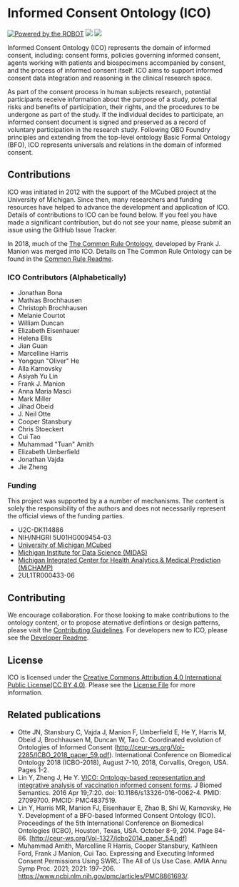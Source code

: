 # Informed Consent Ontology (ICO)

[![Powered by the ROBOT](https://img.shields.io/static/v1?label=Powered%20by&message=ROBOT&color=green&style=flat)](http://robot.obolibrary.org/)
<a href="http://dashboard.obofoundry.org/dashboard/ico/dashboard.html"><img src="https://img.shields.io/endpoint?url=https%3A%2F%2Fraw.githubusercontent.com%2FOBOFoundry%2Fobo-dash.github.io%2Fgh-pages%2Fdashboard%2Fico%2Fdashboard-qc-badge.json" /></a>
<a href="http://dashboard.obofoundry.org/dashboard/ico/dashboard.html"><img src="https://img.shields.io/endpoint?url=https%3A%2F%2Fraw.githubusercontent.com%2FOBOFoundry%2Fobo-dash.github.io%2Fgh-pages%2Fdashboard%2Fico%2Fdashboard-score-badge.json" /></a>

Informed Consent Ontology (ICO) represents the domain of informed consent, including: consent forms, policies governing informed consent, agents working with patients and biospecimens accompanied by consent, and the process of informed consent itself. ICO aims to support informed consent data integration and reasoning in the clinical research space.

As part of the consent process in human subjects research, potential participants receive information about the purpose of a study, potential risks and benefits of participation, their rights, and the procedures to be undergone as part of the study. If the individual decides to participate, an informed consent document is signed and preserved as a record of voluntary participation in the research study. Following OBO Foundry principles and extending from the top-level ontology Basic Formal Ontology (BFO), ICO represents universals and relations in the domain of informed consent.

## Contributions
ICO was initiated in 2012 with the support of the MCubed project at the University of Michigan. Since then, many researchers and funding resources have helped to advance the development and application of ICO. Details of contributions to ICO can be found below. If you feel you have made a significant contribution, but do not see your name, please submit an issue using the GitHub Issue Tracker.

In 2018, much of the [The Common Rule Ontology](https://github.com/CRO-ontology/CRO), developed by Frank J. Manion was merged into ICO. Details on The Common Rule Ontology can be found in the [Common Rule Readme](docs/COMMON_RULE_README.md).

### ICO Contributors (Alphabetically)
- Jonathan Bona
- Mathias Brochhausen
- Christoph Brochhausen
- Melanie Courtot
- William Duncan
- Elizabeth Eisenhauer
- Helena Ellis
- Jian Guan
- Marcelline Harris
- Yongqun "Oliver" He
- Alla Karnovsky
- Asiyah Yu Lin
- Frank J. Manion
- Anna Maria Masci
- Mark Miller
- Jihad Obeid
- J. Neil Otte
- Cooper Stansbury
- Chris Stoeckert
- Cui Tao
- Muhammad "Tuan" Amith
- Elizabeth Umberfield
- Jonathan Vajda
- Jie Zheng

### Funding
This project was supported by a a number of mechanisms. The content is solely the responsibility of the authors and does not necessarily represent the official views of the funding parties.

- U2C-DK114886
- NIH/NHGRI 5U01HG009454-03
- [University of Michigan MCubed](https://mcubed.umich.edu/)
- [Michigan Institute for Data Science (MIDAS)](https://midas.umich.edu/)
- [Michigan Integrated Center for Health Analytics & Medical Prediction (MiCHAMP)](https://michamp.med.umich.edu/)
- 2UL1TR000433-06

## Contributing
We encourage collaboration. For those looking to make contributions to the ontology content, or to propose aternative defintions or design patterns, please visit the [Contributing Guidelines](CONTRIBUTING.md). For developers new to ICO, please see the [Developer Readme](src/ontology/README.md).

## License
ICO is licensed under the [Creative Commons Attribution 4.0 International Public License\(CC BY 4.0\)](https://creativecommons.org/licenses/by/4.0/legalcode). Please see the [License File](LICENSE.txt) for more information.

## Related publications
- Otte JN, Stansbury C, Vajda J, Manion F, Umberfield E, He Y, Harris M, Obeid J, Brochhausen M, Duncan W, Tao C. Coordinated evolution of Ontologies of Informed Consent (http://ceur-ws.org/Vol-2285/ICBO_2018_paper_59.pdf). International Conference on Biomedical Ontology 2018 (ICBO-2018), August 7-10, 2018, Corvallis, Oregon, USA. Pages 1-2.
- Lin Y, Zheng J, He Y. [VICO: Ontology-based representation and integrative analysis of vaccination informed consent forms](https://jbiomedsem.biomedcentral.com/articles/10.1186/s13326-016-0062-4). J Biomed Semantics. 2016 Apr 19;7:20. doi: 10.1186/s13326-016-0062-4. PMID: 27099700. PMCID: PMC4837519.
- Lin Y, Harris MR, Manion FJ, Eisenhauer E, Zhao B, Shi W, Karnovsky, He Y. Development of a BFO-based Informed Consent Ontology (ICO). Proceedings of the 5th International Conference on Biomedical Ontologies (ICBO), Houston, Texas, USA. October 8-9, 2014. Page 84-86. [http://ceur-ws.org/Vol-1327/icbo2014_paper_54.pdf]
- Muhammad Amith, Marcelline R Harris, Cooper Stansbury, Kathleen Ford, Frank J Manion, Cui Tao. Expressing and Executing Informed Consent Permissions Using SWRL: The All of Us Use Case. AMIA Annu Symp Proc. 2021; 2021: 197–206. https://www.ncbi.nlm.nih.gov/pmc/articles/PMC8861693/. 

